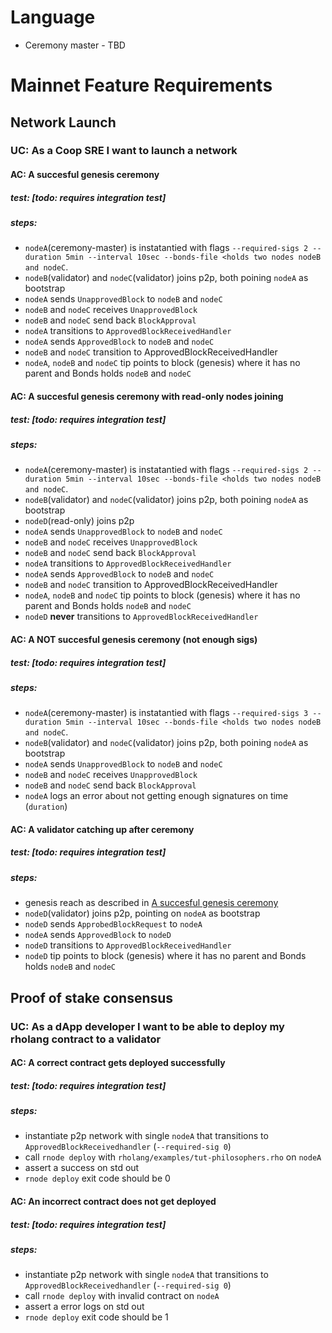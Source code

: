# Language

* Ceremony master - TBD

# Mainnet Feature Requirements

## Network Launch

### UC: As a Coop SRE I want to launch a network

#### AC: A succesful genesis ceremony 

##### test: [todo: requires integration test]
##### steps:

* `nodeA`(ceremony-master) is instatantied with flags `--required-sigs 2 --duration 5min --interval 10sec --bonds-file <holds two nodes nodeB and nodeC`.
* `nodeB`(validator) and `nodeC`(validator) joins p2p, both poining `nodeA` as bootstrap
* `nodeA` sends `UnapprovedBlock` to `nodeB` and `nodeC`
* `nodeB` and `nodeC` receives `UnapprovedBlock`
* `nodeB` and `nodeC` send back `BlockApproval`
* `nodeA` transitions to `ApprovedBlockReceivedHandler`
* `nodeA` sends `ApprovedBlock` to `nodeB` and `nodeC`
* `nodeB` and `nodeC` transition to ApprovedBlockReceivedHandler
* `nodeA`, `nodeB` and `nodeC` tip points to block (genesis) where it has no parent and Bonds holds `nodeB` and `nodeC`

#### AC: A succesful genesis ceremony with read-only nodes joining 

##### test: [todo: requires integration test]
##### steps:

* `nodeA`(ceremony-master) is instatantied with flags `--required-sigs 2 --duration 5min --interval 10sec --bonds-file <holds two nodes nodeB and nodeC`.
* `nodeB`(validator) and `nodeC`(validator) joins p2p, both poining `nodeA` as bootstrap
* `nodeD`(read-only) joins p2p
* `nodeA` sends `UnapprovedBlock` to `nodeB` and `nodeC`
* `nodeB` and `nodeC` receives `UnapprovedBlock`
* `nodeB` and `nodeC` send back `BlockApproval`
* `nodeA` transitions to `ApprovedBlockReceivedHandler`
* `nodeA` sends `ApprovedBlock` to `nodeB` and `nodeC`
* `nodeB` and `nodeC` transition to ApprovedBlockReceivedHandler
* `nodeA`, `nodeB` and `nodeC` tip points to block (genesis) where it has no parent and Bonds holds `nodeB` and `nodeC`
* `nodeD` **never** transitions to `ApprovedBlockReceivedHandler`


#### AC: A NOT succesful genesis ceremony (not enough sigs)

##### test: [todo: requires integration test]
##### steps:

* `nodeA`(ceremony-master) is instatantied with flags `--required-sigs 3 --duration 5min --interval 10sec --bonds-file <holds two nodes nodeB and nodeC`.
* `nodeB`(validator) and `nodeC`(validator) joins p2p, both poining `nodeA` as bootstrap
* `nodeA` sends `UnapprovedBlock` to `nodeB` and `nodeC`
* `nodeB` and `nodeC` receives `UnapprovedBlock`
* `nodeB` and `nodeC` send back `BlockApproval`
* `nodeA` logs an error about not getting enough signatures on time (`duration`)


#### AC: A validator catching up after ceremony

##### test: [todo: requires integration test]
##### steps:

* genesis reach as described in [A succesful genesis ceremony](#user-content-ac-a-succesful-genesis-ceremony)
* `nodeD`(validator) joins p2p, pointing on `nodeA` as bootstrap
* `nodeD` sends `ApprobedBlockRequest` to `nodeA`
* `nodeA` sends `ApprovedBlock` to `nodeD`
* `nodeD` transitions to `ApprovedBlockReceivedHandler`
* `nodeD` tip points to block (genesis) where it has no parent and Bonds holds `nodeB` and `nodeC`

## Proof of stake consensus

### UC: As a dApp developer I want to be able to deploy my rholang contract to a validator

#### AC: A correct contract gets deployed successfully

##### test: [todo: requires integration test]

##### steps:

* instantiate p2p network with single `nodeA` that transitions to `ApprovedBlockReceivedhandler` (`--required-sig 0`)
* call `rnode deploy` with `rholang/examples/tut-philosophers.rho` on `nodeA`
* assert a success on std out
* `rnode deploy` exit code should be 0

#### AC: An incorrect  contract does not get deployed 

##### test: [todo: requires integration test]

##### steps:

* instantiate p2p network with single `nodeA` that transitions to `ApprovedBlockReceivedhandler` (`--required-sig 0`)
* call `rnode deploy` with invalid contract on `nodeA`
* assert a error logs on std out
* `rnode deploy` exit code should be 1
